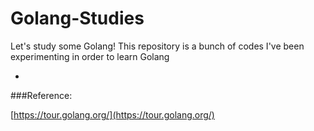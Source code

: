 # Golang-Studies

Let's study some Golang! This repository is a bunch of codes I've been experimenting in order to learn Golang 

-

###Reference:

[https://tour.golang.org/](https://tour.golang.org/)
